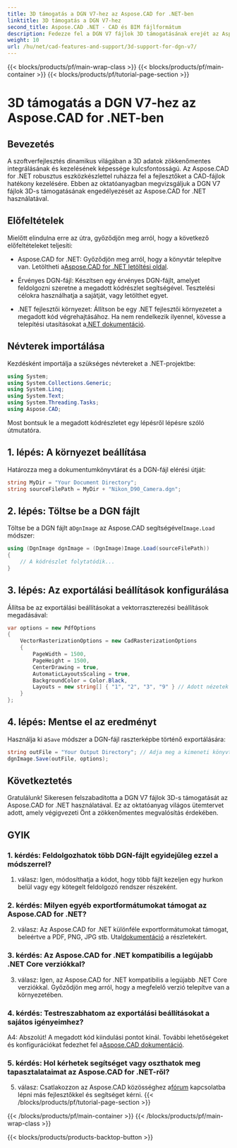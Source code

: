```yaml
---
title: 3D támogatás a DGN V7-hez az Aspose.CAD for .NET-ben
linktitle: 3D támogatás a DGN V7-hez
second_title: Aspose.CAD .NET - CAD és BIM fájlformátum
description: Fedezze fel a DGN V7 fájlok 3D támogatásának erejét az Aspose.CAD for .NET alkalmazásban. Kövesse lépésről lépésre útmutatónkat a CAD-fájlok könnyű integrálásához és kezeléséhez.
weight: 10
url: /hu/net/cad-features-and-support/3d-support-for-dgn-v7/
---
```


{{< blocks/products/pf/main-wrap-class >}}
{{< blocks/products/pf/main-container >}}
{{< blocks/products/pf/tutorial-page-section >}}

# 3D támogatás a DGN V7-hez az Aspose.CAD for .NET-ben

## Bevezetés

A szoftverfejlesztés dinamikus világában a 3D adatok zökkenőmentes integrálásának és kezelésének képessége kulcsfontosságú. Az Aspose.CAD for .NET robusztus eszközkészlettel ruházza fel a fejlesztőket a CAD-fájlok hatékony kezelésére. Ebben az oktatóanyagban megvizsgáljuk a DGN V7 fájlok 3D-s támogatásának engedélyezését az Aspose.CAD for .NET használatával.

## Előfeltételek

Mielőtt elindulna erre az útra, győződjön meg arról, hogy a következő előfeltételeket teljesíti:

-  Aspose.CAD for .NET: Győződjön meg arról, hogy a könyvtár telepítve van. Letöltheti a[Aspose.CAD for .NET letöltési oldal](https://releases.aspose.com/cad/net/).

- Érvényes DGN-fájl: Készítsen egy érvényes DGN-fájlt, amelyet feldolgozni szeretne a megadott kódrészlet segítségével. Tesztelési célokra használhatja a sajátját, vagy letölthet egyet.

- .NET fejlesztői környezet: Állítson be egy .NET fejlesztői környezetet a megadott kód végrehajtásához. Ha nem rendelkezik ilyennel, kövesse a telepítési utasításokat a[.NET dokumentáció](https://docs.microsoft.com/en-us/dotnet/core/install/).

## Névterek importálása

Kezdésként importálja a szükséges névtereket a .NET-projektbe:

```csharp
using System;
using System.Collections.Generic;
using System.Linq;
using System.Text;
using System.Threading.Tasks;
using Aspose.CAD;
```

Most bontsuk le a megadott kódrészletet egy lépésről lépésre szóló útmutatóra.

## 1. lépés: A környezet beállítása

Határozza meg a dokumentumkönyvtárat és a DGN-fájl elérési útját:

```csharp
string MyDir = "Your Document Directory";
string sourceFilePath = MyDir + "Nikon_D90_Camera.dgn";
```

## 2. lépés: Töltse be a DGN fájlt

 Töltse be a DGN fájlt a`DgnImage` az Aspose.CAD segítségével`Image.Load` módszer:

```csharp
using (DgnImage dgnImage = (DgnImage)Image.Load(sourceFilePath))
{
    // A kódrészlet folytatódik...
}
```

## 3. lépés: Az exportálási beállítások konfigurálása

Állítsa be az exportálási beállításokat a vektorraszterezési beállítások megadásával:

```csharp
var options = new PdfOptions
{
    VectorRasterizationOptions = new CadRasterizationOptions
    {
        PageWidth = 1500,
        PageHeight = 1500,
        CenterDrawing = true,
        AutomaticLayoutsScaling = true,
        BackgroundColor = Color.Black,
        Layouts = new string[] { "1", "2", "3", "9" } // Adott nézetek exportálása
    }
};
```

## 4. lépés: Mentse el az eredményt

 Használja ki a`Save` módszer a DGN-fájl raszterképbe történő exportálására:

```csharp
string outFile = "Your Output Directory"; // Adja meg a kimeneti könyvtárat
dgnImage.Save(outFile, options);
```

## Következtetés

Gratulálunk! Sikeresen felszabadította a DGN V7 fájlok 3D-s támogatását az Aspose.CAD for .NET használatával. Ez az oktatóanyag világos ütemtervet adott, amely végigvezeti Önt a zökkenőmentes megvalósítás érdekében.

## GYIK

### 1. kérdés: Feldolgozhatok több DGN-fájlt egyidejűleg ezzel a módszerrel?

1. válasz: Igen, módosíthatja a kódot, hogy több fájlt kezeljen egy hurkon belül vagy egy kötegelt feldolgozó rendszer részeként.

### 2. kérdés: Milyen egyéb exportformátumokat támogat az Aspose.CAD for .NET?

 2. válasz: Az Aspose.CAD for .NET különféle exportformátumokat támogat, beleértve a PDF, PNG, JPG stb. Utal[dokumentáció](https://reference.aspose.com/cad/net/) a részletekért.

### 3. kérdés: Az Aspose.CAD for .NET kompatibilis a legújabb .NET Core verziókkal?

3. válasz: Igen, az Aspose.CAD for .NET kompatibilis a legújabb .NET Core verziókkal. Győződjön meg arról, hogy a megfelelő verzió telepítve van a környezetében.

### 4. kérdés: Testreszabhatom az exportálási beállításokat a sajátos igényeimhez?

 A4: Abszolút! A megadott kód kiindulási pontot kínál. További lehetőségeket és konfigurációkat fedezhet fel a[Aspose.CAD dokumentáció](https://reference.aspose.com/cad/net/).

### 5. kérdés: Hol kérhetek segítséget vagy oszthatok meg tapasztalataimat az Aspose.CAD for .NET-ről?

5. válasz: Csatlakozzon az Aspose.CAD közösséghez a[fórum](https://forum.aspose.com/c/cad/19) kapcsolatba lépni más fejlesztőkkel és segítséget kérni.
{{< /blocks/products/pf/tutorial-page-section >}}

{{< /blocks/products/pf/main-container >}}
{{< /blocks/products/pf/main-wrap-class >}}

{{< blocks/products/products-backtop-button >}}
